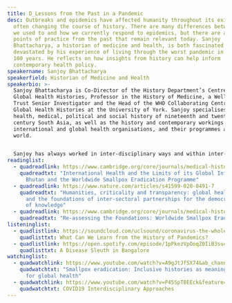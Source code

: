 ```yaml
---
title: D_Lessons from the Past in a Pandemic
desc: Outbreaks and epidemics have affected humanity throughout its existence,
  often changing the course of history. There are many differences between how
  we used to and how we currently respond to epidemics, but there are also many
  points of practice from the past that remain relevant today. Sanjoy
  Bhattacharya, a historian of medicine and health, is both fascinated and
  devastated by his experience of living through the worst pandemic in the past
  100 years. He reflects on how insights from history can help inform
  contemporary health policy.
speakername: Sanjoy Bhattacharya
speakerfield: Historian of Medicine and Health
speakerbio: >-
  Sanjoy Bhattacharya is Co-Director of the History Department’s Centre for
  Global Health Histories, Professor in the History of Medicine, a Wellcome
  Trust Senior Investigator and the Head of the WHO Collaborating Centre for
  Global Health Histories at the University of York. Sanjoy specialises in the
  health, medical, political and social history of nineteenth and twentieth
  century South Asia, as well as the history and contemporary workings of
  international and global health organisations, and their programmes around the
  world.


  Sanjoy has always worked in inter-disciplinary ways and within inter-sectoral settings, and remains actively involved in health policy research and evaluation work in national and international agencies. He is a co-founder of the World Health Organization’s Global Health Histories project (GHH), which works across the WHO HQ in Geneva, WHO Regional Offices in Copenhagen and Cairo, and multiple WHO Country Offices.
readinglist:
  - quadreadlink: https://www.cambridge.org/core/journals/medical-history/article/international-health-and-the-limits-of-its-global-influence-bhutan-and-the-worldwide-smallpox-eradication-programme/439B3BCA121FD269945B4645B1DE37CE#
    quadreadtxt: "International Health and the Limits of its Global Influence:
      Bhutan and the Worldwide Smallpox Eradication Programme"
  - quadreadlink: https://www.nature.com/articles/s41599-020-0491-7
    quadreadtxt: "Humanities, criticality and transparency: global health histories
      and the foundations of inter-sectoral partnerships for the democratisation
      of knowledge"
  - quadreadlink: https://www.cambridge.org/core/journals/medical-history/article/reassessing-the-foundations-worldwide-smallpox-eradication-195767/A95275198E1EC0668D7B15B240EBF1F0
    quadreadtxt: "Re-assessing the Foundations: Worldwide Smallpox Eradication, 1957–67 "
listeninglist:
  - quadlistlink: https://soundcloud.com/uclsound/coronavirus-the-whole-story-what-can-we-learn-from-the-history-of-pandemics
    quadlisttxt: What Can We Learn from the History of Pandemics?
  - quadlistlink: https://open.spotify.com/episode/1pPkezVpOoqZ0IiB3su49v
    quadlisttxt: A Disease Sleuth in Bangalore
watchinglist:
  - quadwatchlink: https://www.youtube.com/watch?v=A9gJtJfSX74&ab_channel=CentreforSocialandEconomicProgress
    quadwatchtxt: "Smallpox eradication: Inclusive histories as meaningful roadmaps
      for global health"
  - quadwatchlink: https://www.youtube.com/watch?v=P45SpT8EEck&feature=youtu.be&ab_channel=UniversityofYorkAudioVisualCentre
    quadwatchtxt: COVID19 Interdisciplinary Approaches
---
```

